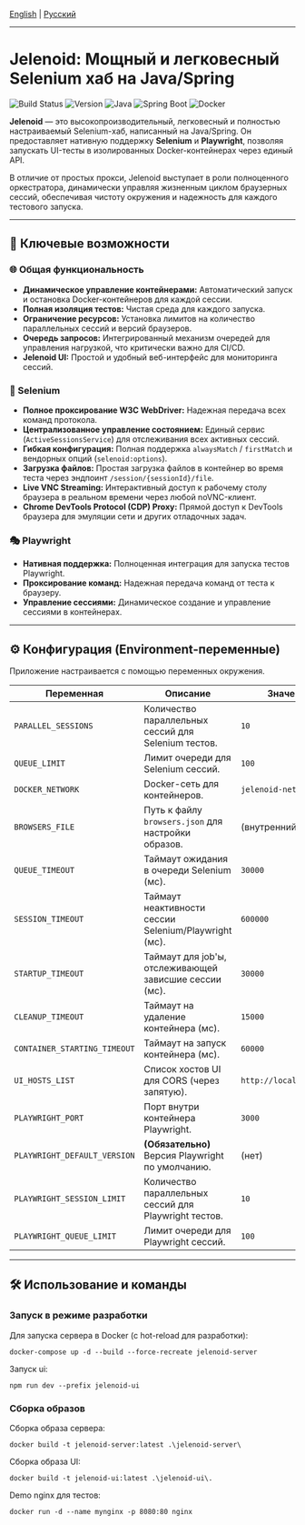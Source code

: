 [English](./README.md) | [Русский](./README_ru.md)

---

# Jelenoid: Мощный и легковесный Selenium хаб на Java/Spring

![Build Status](https://img.shields.io/badge/build-passing-brightgreen)
![Version](https://img.shields.io/badge/version-1.0.0-blue)
![Java](https://img.shields.io/badge/Java-21-orange)
![Spring Boot](https://img.shields.io/badge/Spring%20Boot-3.5.0-brightgreen)
![Docker](https://img.shields.io/badge/Docker-Supported-blue)

**Jelenoid** — это высокопроизводительный, легковесный и полностью настраиваемый Selenium-хаб, написанный на Java/Spring. Он предоставляет нативную поддержку **Selenium** и **Playwright**, позволяя запускать UI-тесты в изолированных Docker-контейнерах через единый API.

В отличие от простых прокси, Jelenoid выступает в роли полноценного оркестратора, динамически управляя жизненным циклом браузерных сессий, обеспечивая чистоту окружения и надежность для каждого тестового запуска.

---

## 🚀 Ключевые возможности

### 🌐 Общая функциональность
- **Динамическое управление контейнерами:** Автоматический запуск и остановка Docker-контейнеров для каждой сессии.
- **Полная изоляция тестов:** Чистая среда для каждого запуска.
- **Ограничение ресурсов:** Установка лимитов на количество параллельных сессий и версий браузеров.
- **Очередь запросов:** Интегрированный механизм очередей для управления нагрузкой, что критически важно для CI/CD.
- **Jelenoid UI:** Простой и удобный веб-интерфейс для мониторинга сессий.


### 🤖 Selenium
- **Полное проксирование W3C WebDriver:** Надежная передача всех команд протокола.
- **Централизованное управление состоянием:** Единый сервис (`ActiveSessionsService`) для отслеживания всех активных сессий.
- **Гибкая конфигурация:** Полная поддержка `alwaysMatch` / `firstMatch` и вендорных опций (`selenoid:options`).
- **Загрузка файлов:** Простая загрузка файлов в контейнер во время теста через эндпоинт `/session/{sessionId}/file`.
- **Live VNC Streaming:** Интерактивный доступ к рабочему столу браузера в реальном времени через любой noVNC-клиент.
- **Chrome DevTools Protocol (CDP) Proxy:** Прямой доступ к DevTools браузера для эмуляции сети и других отладочных задач.

### 🎭 Playwright
- **Нативная поддержка:** Полноценная интеграция для запуска тестов Playwright.
- **Проксирование команд:** Надежная передача команд от теста к браузеру.
- **Управление сессиями:** Динамическое создание и управление сессиями в контейнерах.

---

## ⚙️ Конфигурация (Environment-переменные)

Приложение настраивается с помощью переменных окружения.

| Переменная                 | Описание                                                               | Значение по умолчанию |
| -------------------------- | ---------------------------------------------------------------------- | --------------------- |
| `PARALLEL_SESSIONS`        | Количество параллельных сессий для Selenium тестов.                      | `10`                  |
| `QUEUE_LIMIT`              | Лимит очереди для Selenium сессий.                                     | `100`                 |
| `DOCKER_NETWORK`           | Docker-сеть для контейнеров.                                           | `jelenoid-net`        |
| `BROWSERS_FILE`            | Путь к файлу `browsers.json` для настройки образов.                     | (внутренний файл)     |
| `QUEUE_TIMEOUT`            | Таймаут ожидания в очереди Selenium (мс).                               | `30000`               |
| `SESSION_TIMEOUT`          | Таймаут неактивности сессии Selenium/Playwright (мс).                   | `600000`              |
| `STARTUP_TIMEOUT`          | Таймаут для job'ы, отслеживающей зависшие сессии (мс).                  | `30000`               |
| `CLEANUP_TIMEOUT`          | Таймаут на удаление контейнера (мс).                                     | `15000`               |
| `CONTAINER_STARTING_TIMEOUT` | Таймаут на запуск контейнера (мс).                                       | `60000`               |
| `UI_HOSTS_LIST`            | Список хостов UI для CORS (через запятую).                              | `http://localhost:80,http://localhost` |
| `PLAYWRIGHT_PORT`          | Порт внутри контейнера Playwright.                                     | `3000`                |
| `PLAYWRIGHT_DEFAULT_VERSION`| **(Обязательно)** Версия Playwright по умолчанию.                      | (нет)                 |
| `PLAYWRIGHT_SESSION_LIMIT` | Количество параллельных сессий для Playwright тестов.                   | `10`                  |
| `PLAYWRIGHT_QUEUE_LIMIT`   | Лимит очереди для Playwright сессий.                                   | `100`                 |


---

## 🛠️ Использование и команды

### Запуск в режиме разработки
Для запуска сервера в Docker (с hot-reload для разработки):
```shell
docker-compose up -d --build --force-recreate jelenoid-server
```

Запуск ui:
```shell
npm run dev --prefix jelenoid-ui
```

### Сборка образов
Сборка образа сервера:
```shell
docker build -t jelenoid-server:latest .\jelenoid-server\
```

Сборка образа UI:
```shell
docker build -t jelenoid-ui:latest .\jelenoid-ui\.
```

Demo nginx для тестов:
```shell
docker run -d --name mynginx -p 8080:80 nginx
```